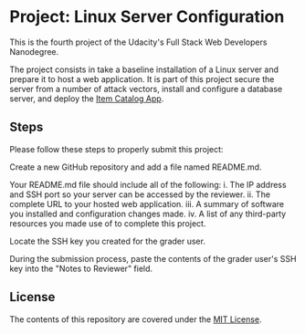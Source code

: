 # Project: Linux Server Configuration

This is the fourth project of the Udacity's Full Stack Web Developers Nanodegree.

The project consists in take a baseline installation of a Linux server and prepare it to host a web application. It is part of this project secure the server from a number of attack vectors, install and configure a database server, and deploy the [Item Catalog App](https://github.com/rccmodena/item_catalog).

## Steps

Please follow these steps to properly submit this project:

Create a new GitHub repository and add a file named README.md.

Your README.md file should include all of the following:
i. The IP address and SSH port so your server can be accessed by the reviewer.
ii. The complete URL to your hosted web application.
iii. A summary of software you installed and configuration changes made.
iv. A list of any third-party resources you made use of to complete this project.

Locate the SSH key you created for the grader user.

During the submission process, paste the contents of the grader user's SSH key into the "Notes to Reviewer" field.


## License

The contents of this repository are covered under the [MIT License](LICENSE).
